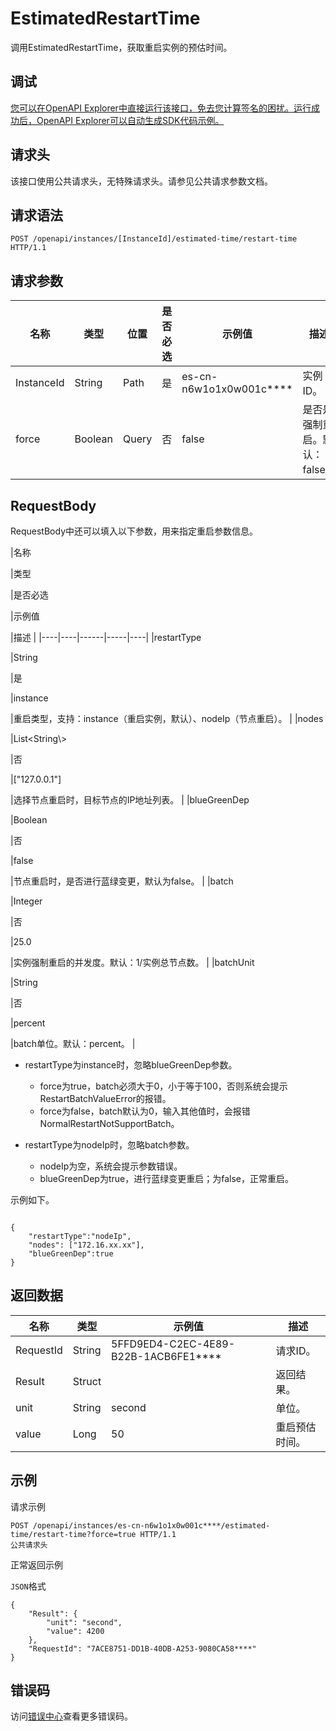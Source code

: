 # EstimatedRestartTime

调用EstimatedRestartTime，获取重启实例的预估时间。

## 调试

[您可以在OpenAPI Explorer中直接运行该接口，免去您计算签名的困扰。运行成功后，OpenAPI Explorer可以自动生成SDK代码示例。](https://api.aliyun.com/#product=elasticsearch&api=EstimatedRestartTime&type=ROA&version=2017-06-13)

## 请求头

该接口使用公共请求头，无特殊请求头。请参见公共请求参数文档。

## 请求语法

```
POST /openapi/instances/[InstanceId]/estimated-time/restart-time HTTP/1.1
```

## 请求参数

|名称|类型|位置|是否必选|示例值|描述|
|--|--|--|----|---|--|
|InstanceId|String|Path|是|es-cn-n6w1o1x0w001c\*\*\*\*|实例ID。 |
|force|Boolean|Query|否|false|是否是强制重启。默认：false。 |

## RequestBody

RequestBody中还可以填入以下参数，用来指定重启参数信息。

|名称

|类型

|是否必选

|示例值

|描述 |
|----|----|------|-----|----|
|restartType

|String

|是

|instance

|重启类型，支持：instance（重启实例，默认）、nodeIp（节点重启）。 |
|nodes

|List<String\\\>

|否

|\["127.0.0.1"\]

|选择节点重启时，目标节点的IP地址列表。 |
|blueGreenDep

|Boolean

|否

|false

|节点重启时，是否进行蓝绿变更，默认为false。 |
|batch

|Integer

|否

|25.0

|实例强制重启的并发度。默认：1/实例总节点数。 |
|batchUnit

|String

|否

|percent

|batch单位。默认：percent。 |

-   restartType为instance时，忽略blueGreenDep参数。
    -   force为true，batch必须大于0，小于等于100，否则系统会提示RestartBatchValueError的报错。
    -   force为false，batch默认为0，输入其他值时，会报错NormalRestartNotSupportBatch。

-   restartType为nodeIp时，忽略batch参数。
    -   nodeIp为空，系统会提示参数错误。
    -   blueGreenDep为true，进行蓝绿变更重启；为false，正常重启。

示例如下。

```

{
    "restartType":"nodeIp",
    "nodes": ["172.16.xx.xx"],
    "blueGreenDep":true
}

```

## 返回数据

|名称|类型|示例值|描述|
|--|--|---|--|
|RequestId|String|5FFD9ED4-C2EC-4E89-B22B-1ACB6FE1\*\*\*\*|请求ID。 |
|Result|Struct| |返回结果。 |
|unit|String|second|单位。 |
|value|Long|50|重启预估时间。 |

## 示例

请求示例

```
POST /openapi/instances/es-cn-n6w1o1x0w001c****/estimated-time/restart-time?force=true HTTP/1.1
公共请求头
```

正常返回示例

`JSON`格式

```
{
	"Result": {
		"unit": "second",
		"value": 4200
	},
	"RequestId": "7ACE8751-DD1B-40DB-A253-9080CA58****"
}
```

## 错误码

访问[错误中心](https://error-center.aliyun.com/status/product/elasticsearch)查看更多错误码。

